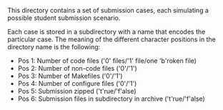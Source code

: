 This directory contains a set of submission cases,
each simulating a possible student submission scenario. 

Each case is stored in a subdirectory with a name
that encodes the particular case. The meaning of the 
different character positions in the directory name
is the following:

- Pos 1: Number of code files ('0' files/'1' file/one 'b'roken file)
- Pos 2: Number of non-code files ('0'/'1')
- Pos 3: Number of Makefiles ('0'/'1')
- Pos 4: Number of configure files ('0'/'1')
- Pos 5: Submission zipped ('t'rue/'f'alse)
- Pos 6: Submission files in subdirectory in archive ('t'rue/'f'alse)
